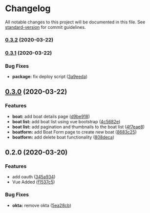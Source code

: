 # Changelog

All notable changes to this project will be documented in this file. See [standard-version](https://github.com/conventional-changelog/standard-version) for commit guidelines.

### [0.3.2](https://github.com/drix/openwt-vue/compare/0.3.1...0.3.2) (2020-03-22)

### [0.3.1](https://github.com/drix/openwt-vue/compare/0.3.0...0.3.1) (2020-03-22)


### Bug Fixes

* **package:** fix deploy script ([3a9eeda](https://github.com/drix/openwt-vue/commit/3a9eedacc453b9c03933423cb5c3f9d1b67c2527))

## [0.3.0](https://github.com/drix/openwt-vue/compare/0.2.0...0.3.0) (2020-03-22)


### Features

* **boat:** add boat details page ([d9be918](https://github.com/drix/openwt-vue/commit/d9be9186ba2dffd6e7eb899b7e898583a9af1531))
* **boat list:** add boat list using vue bootstrap ([4c5682e](https://github.com/drix/openwt-vue/commit/4c5682e0471446f8c5fb4c3f9bd097f8709e2119))
* **boat list:** add pagination and thumbnails to the boat list ([4f7eae8](https://github.com/drix/openwt-vue/commit/4f7eae82654a23ba405fb15079cf49b2ecb95438))
* **boatform:** add Boat Form page to create new boat ([8683c25](https://github.com/drix/openwt-vue/commit/8683c25a2b71c2ece3fb79001f2755ea87be3493))
* **boatform:** add delete boat functionality ([808deca](https://github.com/drix/openwt-vue/commit/808decaeb17ead3fae9fbb96dbed6879f48994bb))

## 0.2.0 (2020-03-20)


### Features

* add oauth ([345a934](https://github.com/drix/openwt-vue/commit/345a9345beefa82a7c6f9d9d76cd8946e29e54d1))
* Vue Added ([f1537c5](https://github.com/drix/openwt-vue/commit/f1537c5f6b5ca3e08d7d95e6299aec7fed4f577f))


### Bug Fixes

* **okta:** remove okta ([5ea28cb](https://github.com/drix/openwt-vue/commit/5ea28cb3fe40f34975872b7c2c7cc987d706d824))
